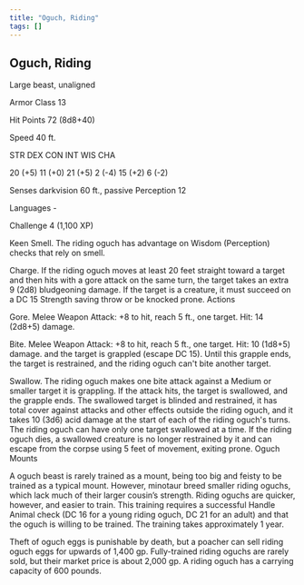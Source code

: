 ```yaml
---
title: "Oguch, Riding"
tags: []
---
```

## Oguch, Riding
Large beast, unaligned

Armor Class 13

Hit Points 72 (8d8+40)

Speed 40 ft.

STR DEX CON INT WIS CHA

20 (+5) 11 (+0) 21 (+5) 2 (-4) 15 (+2) 6 (-2)

Senses darkvision 60 ft., passive Perception 12

Languages -

Challenge 4 (1,100 XP)

Keen Smell. The riding oguch has advantage on Wisdom (Perception) checks that rely on smell.

Charge. If the riding oguch moves at least 20 feet straight toward a target and then hits with a gore attack on the same turn, the target takes an extra 9 (2d8) bludgeoning damage. If the target is a creature, it must succeed on a DC 15 Strength saving throw or be knocked prone.
Actions

Gore. Melee Weapon Attack: +8 to hit, reach 5 ft., one target. Hit: 14 (2d8+5) damage.

Bite. Melee Weapon Attack: +8 to hit, reach 5 ft., one target. Hit: 10 (1d8+5) damage. and the target is grappled (escape DC 15). Until this grapple ends, the target is restrained, and the riding oguch can't bite another target.

Swallow. The riding oguch makes one bite attack against a Medium or smaller target it is grappling. If the attack hits, the target is swallowed, and the grapple ends. The swallowed target is blinded and restrained, it has total cover against attacks and other effects outside the riding oguch, and it takes 10 (3d6) acid damage at the start of each of the riding oguch's turns. The riding oguch can have only one target swallowed at a time. If the riding oguch dies, a swallowed creature is no longer restrained by it and can escape from the corpse using 5 feet of movement, exiting prone.
Oguch Mounts

A oguch beast is rarely trained as a mount, being too big and feisty to be trained as a typical mount. However, minotaur breed smaller riding oguchs, which lack much of their larger cousin’s strength. Riding oguchs are quicker, however, and easier to train. This training requires a successful Handle Animal check (DC 16 for a young riding oguch, DC 21 for an adult) and that the oguch is willing to be trained. The training takes approximately 1 year.

Theft of oguch eggs is punishable by death, but a poacher can sell riding oguch eggs for upwards of 1,400 gp. Fully-trained riding oguchs are rarely sold, but their market price is about 2,000 gp. A riding oguch has a carrying capacity of 600 pounds. 